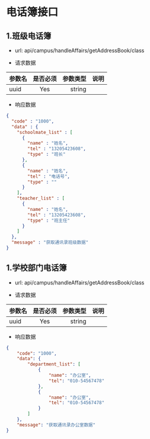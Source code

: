 # 电话簿接口

## 1.班级电话簿   
-  url: api/campus/handleAffairs/getAddressBook/class

-  请求数据

| 参数名   | 是否必须     | 参数类型 | 说明   |
| -------- | :----------: | -----:   | -----: |
| uuid     | Yes          | string   |        |

- 响应数据
``` json
{
  "code" : "1000",
  "data" : {
    "schoolmate_list" : [
      {
        "name" : "姓名",
        "tel" : "13205423608",
        "type" : "班长"
      },
      {
        "name" : "姓名",
        "tel" : "电话号",
        "type" : ""
      }
    ],
    "teacher_list" : [
      {
        "name" : "姓名",
        "tel" : "13205423608",
        "type" : "班主任"
      }
    ]
  },
  "message" : "获取通讯录班级数据"
}
```


## 1.学校部门电话簿   
-  url: api/campus/handleAffairs/getAddressBook/class

-  请求数据

| 参数名   | 是否必须       | 参数类型 | 说明      |
| -------- | :----------: | -----:   | -----: |
| uuid     | Yes          | string   |        |

- 响应数据
``` json
{
    "code": "1000",
    "data": {
        "department_list": [
            {
                "name": "办公室",
                "tel": "010-54567478"
            },
            {
                "name": "办公室",
                "tel": "010-54567478"
            }
        ]
    },
    "message": "获取通讯录办公室数据"
}
```